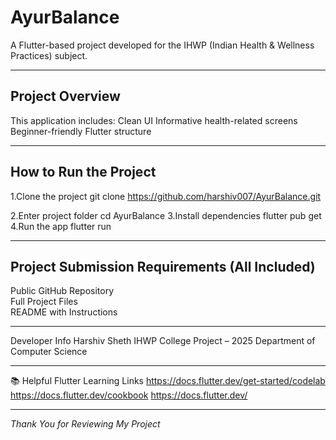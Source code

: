 # AyurBalance
A Flutter-based project developed for the IHWP (Indian Health & Wellness Practices) subject.

---

## Project Overview
This application includes:
Clean UI
Informative health-related screens
Beginner-friendly Flutter structure

---

## How to Run the Project 
1.Clone the project
git clone https://github.com/harshiv007/AyurBalance.git

2.Enter project folder
cd AyurBalance
3.Install dependencies
flutter pub get
4.Run the app
flutter run

---

## Project Submission Requirements (All Included)
Public GitHub Repository    
Full Project Files          
README with Instructions 

---

Developer Info
Harshiv Sheth
IHWP College Project – 2025
Department of Computer Science

---

📚 Helpful Flutter Learning Links
https://docs.flutter.dev/get-started/codelab
https://docs.flutter.dev/cookbook
https://docs.flutter.dev/

---

*Thank You for Reviewing My Project*



